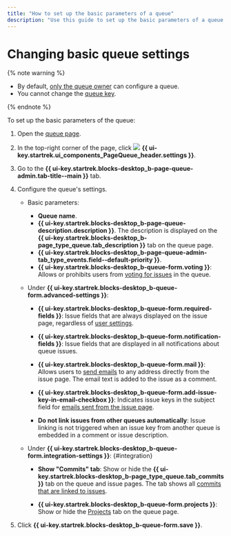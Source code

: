 ```yaml
---
title: "How to set up the basic parameters of a queue"
description: "Use this guide to set up the basic parameters of a queue."
---
```


# Changing basic queue settings

{% note warning %}

* By default, [only the queue owner](queue-access.md) can configure a queue.
* You cannot change the [queue key](create-queue.md#key).

{% endnote %}

To set up the basic parameters of the queue:

1. Open the [queue page](../user/queue.md).

1. In the top-right corner of the page, click ![](../../_assets/tracker/svg/settings-old.svg) **{{ ui-key.startrek.ui_components_PageQueue_header.settings }}**.

1. Go to the **{{ ui-key.startrek.blocks-desktop_b-page-queue-admin.tab-title--main }}** tab.

1. Configure the queue's settings.
    * Basic parameters:
        * **Queue name**.
        * **{{ ui-key.startrek.blocks-desktop_b-page-queue-description.description }}**. The description is displayed on the **{{ ui-key.startrek.blocks-desktop_b-page_type_queue.tab_description }}** tab on the queue page.
        * **{{ ui-key.startrek.blocks-desktop_b-page-queue-admin-tab_type_events.field--default-priority }}**.
        * **{{ ui-key.startrek.blocks-desktop_b-queue-form.voting }}**: Allows or prohibits users from [voting for issues](../user/votes.md) in the queue.

    * Under **{{ ui-key.startrek.blocks-desktop_b-queue-form.advanced-settings }}**:
        * **{{ ui-key.startrek.blocks-desktop_b-queue-form.required-fields }}**: Issue fields that are always displayed on the issue page, regardless of [user settings](../user/edit-ticket.md#edit-fields).
        * **{{ ui-key.startrek.blocks-desktop_b-queue-form.notification-fields }}**: Issue fields that are displayed in all notifications about queue issues.


        * **{{ ui-key.startrek.blocks-desktop_b-queue-form.mail }}**: Allows users to [send emails](../user/comments.md#send-comment) to any address directly from the issue page. The email text is added to the issue as a comment.
        * **{{ ui-key.startrek.blocks-desktop_b-queue-form.add-issue-key-in-email-checkbox }}**: Indicates issue keys in the subject field for [emails sent from the issue page](../user/comments.md#send-comment).

        * **Do not link issues from other queues automatically**: Issue linking is not triggered when an issue key from another queue is embedded in a comment or issue description.
    * Under **{{ ui-key.startrek.blocks-desktop_b-queue-form.integration-settings }}**: {#integration}
        * **Show "Commits" tab**: Show or hide the **{{ ui-key.startrek.blocks-desktop_b-page_type_queue.tab_commits }}** tab on the queue and issue pages. The tab shows all [commits that are linked to issues](../user/ticket-links.md#section_commit).


        * **{{ ui-key.startrek.blocks-desktop_b-queue-form.projects }}**: Show or hide the [Projects](project-new.md) tab on the queue page.


1. Click **{{ ui-key.startrek.blocks-desktop_b-queue-form.save }}**.
